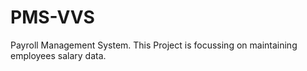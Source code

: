 # PMS-VVS
Payroll Management System.
This Project is focussing on maintaining employees salary data.
